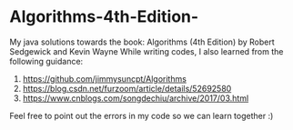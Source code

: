 # Algorithms-4th-Edition-
My java solutions towards the book: Algorithms (4th Edition) by Robert Sedgewick and Kevin Wayne
While writing codes, I also learned from the following guidance:
1) https://github.com/jimmysuncpt/Algorithms
2) https://blog.csdn.net/furzoom/article/details/52692580
3) https://www.cnblogs.com/songdechiu/archive/2017/03.html

Feel free to point out the errors in my code so we can learn together :)
